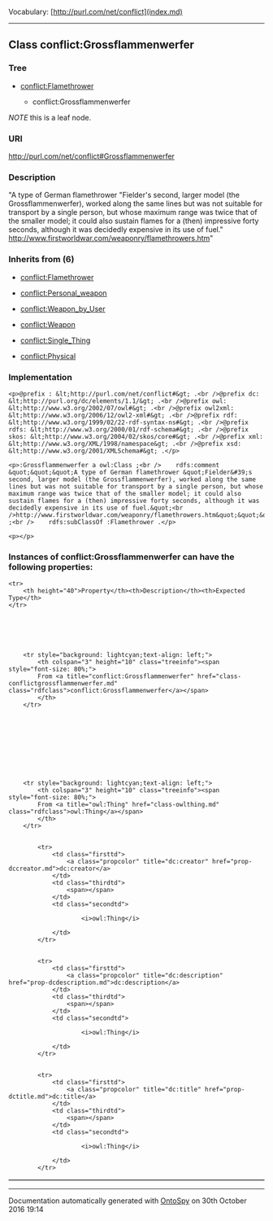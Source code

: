 Vocabulary: [http://purl.com/net/conflict](index.md) 



---	
	




    


## Class conflict:Grossflammenwerfer


### Tree


* [conflict:Flamethrower](class-conflictflamethrower.md)

    * conflict:Grossflammenwerfer





*NOTE* this is a leaf node.


### URI
http://purl.com/net/conflict#Grossflammenwerfer

### Description
&quot;A type of German flamethrower &quot;Fielder&#39;s second, larger model (the Grossflammenwerfer), worked along the same lines but was not suitable for transport by a single person, but whose maximum range was twice that of the smaller model; it could also sustain flames for a (then) impressive forty seconds, although it was decidedly expensive in its use of fuel.&quot;
http://www.firstworldwar.com/weaponry/flamethrowers.htm&quot;



### Inherits from (6)

- [conflict:Flamethrower](class-conflictflamethrower.md)

- [conflict:Personal_weapon](class-conflictpersonal_weapon.md)

- [conflict:Weapon_by_User](class-conflictweapon_by_user.md)

- [conflict:Weapon](class-conflictweapon.md)

- [conflict:Single_Thing](class-conflictsingle_thing.md)

- [conflict:Physical](class-conflictphysical.md)





### Implementation
```
<p>@prefix : &lt;http://purl.com/net/conflict#&gt; .<br />@prefix dc: &lt;http://purl.org/dc/elements/1.1/&gt; .<br />@prefix owl: &lt;http://www.w3.org/2002/07/owl#&gt; .<br />@prefix owl2xml: &lt;http://www.w3.org/2006/12/owl2-xml#&gt; .<br />@prefix rdf: &lt;http://www.w3.org/1999/02/22-rdf-syntax-ns#&gt; .<br />@prefix rdfs: &lt;http://www.w3.org/2000/01/rdf-schema#&gt; .<br />@prefix skos: &lt;http://www.w3.org/2004/02/skos/core#&gt; .<br />@prefix xml: &lt;http://www.w3.org/XML/1998/namespace&gt; .<br />@prefix xsd: &lt;http://www.w3.org/2001/XMLSchema#&gt; .</p>

<p>:Grossflammenwerfer a owl:Class ;<br />    rdfs:comment &quot;&quot;&quot;A type of German flamethrower &quot;Fielder&#39;s second, larger model (the Grossflammenwerfer), worked along the same lines but was not suitable for transport by a single person, but whose maximum range was twice that of the smaller model; it could also sustain flames for a (then) impressive forty seconds, although it was decidedly expensive in its use of fuel.&quot;<br />http://www.firstworldwar.com/weaponry/flamethrowers.htm&quot;&quot;&quot;^^xsd:string ;<br />    rdfs:subClassOf :Flamethrower .</p>

<p></p>
```




### Instances of conflict:Grossflammenwerfer can have the following properties:

<table border="1" cellspacing="3" cellpadding="5" class="classproperties table-hover ">

    <tr>
        <th height="40">Property</th><th>Description</th><th>Expected Type</th>
    </tr>

          

        
            
        
        <tr style="background: lightcyan;text-align: left;">
            <th colspan="3" height="10" class="treeinfo"><span style="font-size: 80%;">
            From <a title="conflict:Grossflammenwerfer" href="class-conflictgrossflammenwerfer.md" class="rdfclass">conflict:Grossflammenwerfer</a></span>
            </th>
        </tr>       

            

        

          

        
            
        
        <tr style="background: lightcyan;text-align: left;">
            <th colspan="3" height="10" class="treeinfo"><span style="font-size: 80%;">
            From <a title="owl:Thing" href="class-owlthing.md" class="rdfclass">owl:Thing</a></span>
            </th>
        </tr>       

            
            <tr>
                <td class="firsttd">
                    <a class="propcolor" title="dc:creator" href="prop-dccreator.md">dc:creator</a>         
                </td>
                <td class="thirdtd">
                    <span></span>
                </td>
                <td class="secondtd">
                    
                        <i>owl:Thing</i>
                    
                </td>
            </tr>

            
            <tr>
                <td class="firsttd">
                    <a class="propcolor" title="dc:description" href="prop-dcdescription.md">dc:description</a>         
                </td>
                <td class="thirdtd">
                    <span></span>
                </td>
                <td class="secondtd">
                    
                        <i>owl:Thing</i>
                    
                </td>
            </tr>

            
            <tr>
                <td class="firsttd">
                    <a class="propcolor" title="dc:title" href="prop-dctitle.md">dc:title</a>         
                </td>
                <td class="thirdtd">
                    <span></span>
                </td>
                <td class="secondtd">
                    
                        <i>owl:Thing</i>
                    
                </td>
            </tr>

            

        

    

</table>













---

Documentation automatically generated with [OntoSpy](http://ontospy.readthedocs.org/ "Open") on 30th October 2016 19:14
